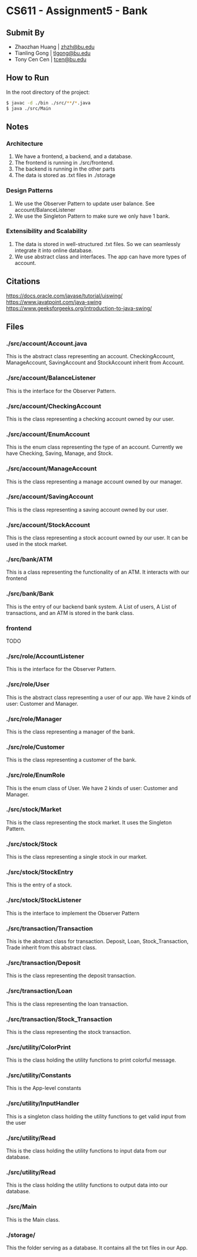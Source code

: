 # CS611 - Assignment5 - Bank
## Submit By
- Zhaozhan Huang | zhzh@bu.edu
- Tianling Gong | tlgong@bu.edu
- Tony Cen Cen | tcen@bu.edu



## How to Run
In the root directory of the project:
```bash
$ javac -d ./bin ./src/**/*.java
$ java ./src/Main
```


## Notes
### Architecture
1. We have a frontend, a backend, and a database.
2. The frontend is running in ./src/frontend. 
3. The backend is running in the other parts
4. The data is stored as .txt files in ./storage
### Design Patterns
1. We use the Observer Pattern to update user balance. See account/BalanceListener
2. We use the Singleton Pattern to make sure we only have 1 bank.
### Extensibility and Scalability
1. The data is stored in well-structured .txt files. So we can seamlessly integrate it into online database.
2. We use abstract class and interfaces. The app can have more types of account.


## Citations
https://docs.oracle.com/javase/tutorial/uiswing/
https://www.javatpoint.com/java-swing
https://www.geeksforgeeks.org/introduction-to-java-swing/

## Files 
### ./src/account/Account.java
This is the abstract class representing an account.
CheckingAccount, ManageAccount, SavingAccount and StockAccount inherit from Account.

### ./src/account/BalanceListener
This is the interface for the Observer Pattern.

### ./src/account/CheckingAccount 
This is the class representing a checking account owned by our user.

### ./src/account/EnumAccount
This is the enum class representing the type of an account. Currently we have Checking, Saving, Manage, and Stock.

### ./src/account/ManageAccount
This is the class representing a manage account owned by our manager.

### ./src/account/SavingAccount
This is the class representing a saving account owned by our user.

### ./src/account/StockAccount
This is the class representing a stock account owned by our user. It can be used in the stock market.

### ./src/bank/ATM
This is a class representing the functionality of an ATM. It interacts with our frontend

### ./src/bank/Bank
This is the entry of our backend bank system. A List of users, A List of transactions, and an ATM is stored in the bank class.

### frontend
TODO

### ./src/role/AccountListener
This is the interface for the Observer Pattern.

### ./src/role/User
This is the abstract class representing a user of our app. 
We have 2 kinds of user: Customer and Manager.

### ./src/role/Manager
This is the class representing a manager of the bank.

### ./src/role/Customer
This is the class representing a customer of the bank.

### ./src/role/EnumRole
This is the enum class of User.
We have 2 kinds of user: Customer and Manager.

### ./src/stock/Market
This is the class representing the stock market. It uses the Singleton Pattern.

### ./src/stock/Stock
This is the class representing a single stock in our market.

### ./src/stock/StockEntry
This is the entry of a stock.

### ./src/stock/StockListener
This is the interface to implement the Observer Pattern

### ./src/transaction/Transaction
This is the abstract class for transaction. Deposit, Loan, Stock_Transaction, Trade inherit from this abstract class.

### ./src/transaction/Deposit
This is the class representing the deposit transaction.

### ./src/transaction/Loan
This is the class representing the loan transaction.

### ./src/transaction/Stock_Transaction
This is the class representing the stock transaction.

### ./src/utility/ColorPrint
This is the class holding the utility functions to print colorful message.

### ./src/utility/Constants
This is the App-level constants

### ./src/utility/InputHandler
This is a singleton class holding the utility functions to get valid input from the user

### ./src/utility/Read
This is the class holding the utility functions to input data from our database.

### ./src/utility/Read
This is the class holding the utility functions to output data into our database.

### ./src/Main
This is the Main class.

### ./storage/
This the folder serving as a database. It contains all the txt files in our App.